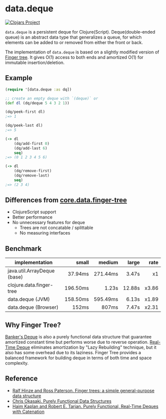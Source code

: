 # data.deque

[![Clojars Project](https://img.shields.io/clojars/v/data.deque.svg)](https://clojars.org/data.deque)

`data.deque` is a persistent deque for Clojure(Script).
Deque(double-ended queue) is an abstract data type that generalizes a queue, for which elements can be added to or removed from either the front or back.

The implementation of `data.deque` is based on a slightly modified version of [Finger tree](http://www.soi.city.ac.uk/~ross/papers/FingerTree.pdf).
It gives O(1) access to both ends and amortized O(1) for immutable insertion/deletion.


## Example

```clj
(require '[data.deque :as dq])

;; create an empty deque with `(deque)` or
(def dl (dq/deque 5 4 3 2 1))

(dq/peek-first dl)
;=> 1

(dq/peek-last dl)
;=> 5

(-> dl
    (dq/add-first 0)
    (dq/add-last 6)
    seq)
;=> (0 1 2 3 4 5 6)

(-> dl
    (dq/remove-first)
    (dq/remove-last)
    seq)
;=> (2 3 4)
```


## Differences from [core.data.finger-tree](https://github.com/clojure/data.finger-tree) 
 - ClojureScript support
 - Better performance
 - No unnecessary features for deque
   - Trees are not concatable / splittable
   - No measuring interfaces
   

## Benchmark

| implementation              |    small |   medium |  large |  rate |
| --------------------------- | -------: | -------: | -----: | ----: |
| java.util.ArrayDeque (base) | 37.94ms  | 271.44ms | 3.47s  | x1    |
| clojure.data.finger-tree    | 196.50ms | 1.23s    | 12.88s | x3.86 |
| data.deque (JVM)            | 158.50ms | 595.49ms | 6.13s  | x1.89 |
| data.deque (Browser)        | 152ms    | 807ms    | 7.47s  | x2.31 |


## Why Finger Tree?

[Banker's Deque](https://www.cs.cmu.edu/~rwh/theses/okasaki.pdf) is also a purely functional data structure that guarantee amortized constant time but performs worse due to reverse operation. 
[Real-Time Deque](http://www.math.tau.ac.il/~haimk/adv-ds-2000/jacm-final.pdf) eliminates amortization by "Lazy Rebuilding" technique, but it also has some overhead due to its laziness.
Finger Tree provides a balanced framework for building deque in terms of both time and space complexity.


## Reference
 - [Ralf Hinze and Ross Paterson. Finger trees: a simple general-purpose data structure](http://www.soi.city.ac.uk/~ross/papers/FingerTree.pdf)
 - [Chris Okasaki. Purely Functional Data Structures](https://www.cs.cmu.edu/~rwh/theses/okasaki.pdf)
 - [Haim Kaplan and Robert E. Tarjan. Purely Functional, Real-Time Deques with Catenation](http://www.math.tau.ac.il/~haimk/adv-ds-2000/jacm-final.pdf)
